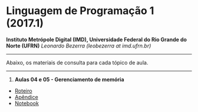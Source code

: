 # Linguagem de Programação 1 (2017.1)
**Instituto Metrópole Digital (IMD), Universidade Federal do Rio Grande do Norte (UFRN)** 
*Leonardo Bezerra (leobezerra at imd.ufrn.br)*

---

Abaixo, os materiais de consulta para cada tópico de aula.

---

1. **Aulas 04 e 05 - Gerenciamento de memória**
  * [Roteiro](laboratorio/memoria/roteiro.pdf)
  * [Apêndice](laboratorio/memoria/apendice.pdf)
  * [Notebook](laboratorio/memoria/notebook.html)
